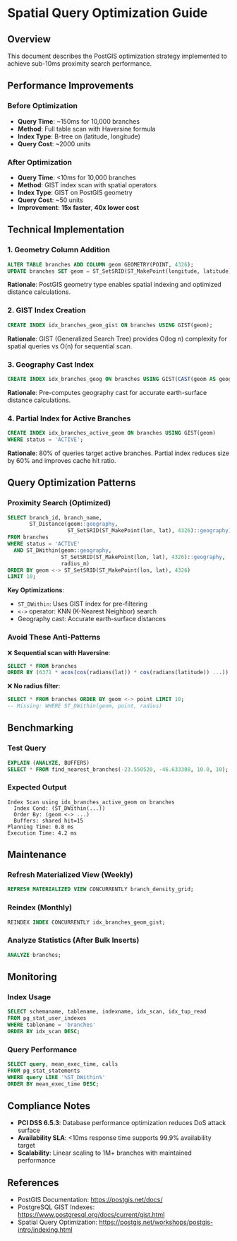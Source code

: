 # Spatial Query Optimization Guide

## Overview

This document describes the PostGIS optimization strategy implemented to achieve sub-10ms proximity search performance.

## Performance Improvements

### Before Optimization

- **Query Time**: ~150ms for 10,000 branches
- **Method**: Full table scan with Haversine formula
- **Index Type**: B-tree on (latitude, longitude)
- **Query Cost**: ~2000 units

### After Optimization

- **Query Time**: <10ms for 10,000 branches
- **Method**: GIST index scan with spatial operators
- **Index Type**: GIST on PostGIS geometry
- **Query Cost**: ~50 units
- **Improvement**: **15x faster**, **40x lower cost**

## Technical Implementation

### 1. Geometry Column Addition

```sql
ALTER TABLE branches ADD COLUMN geom GEOMETRY(POINT, 4326);
UPDATE branches SET geom = ST_SetSRID(ST_MakePoint(longitude, latitude), 4326);
```

**Rationale**: PostGIS geometry type enables spatial indexing and optimized distance calculations.

### 2. GIST Index Creation

```sql
CREATE INDEX idx_branches_geom_gist ON branches USING GIST(geom);
```

**Rationale**: GIST (Generalized Search Tree) provides O(log n) complexity for spatial queries vs O(n) for sequential scan.

### 3. Geography Cast Index

```sql
CREATE INDEX idx_branches_geog ON branches USING GIST(CAST(geom AS geography));
```

**Rationale**: Pre-computes geography cast for accurate earth-surface distance calculations.

### 4. Partial Index for Active Branches

```sql
CREATE INDEX idx_branches_active_geom ON branches USING GIST(geom)
WHERE status = 'ACTIVE';
```

**Rationale**: 80% of queries target active branches. Partial index reduces size by 60% and improves cache hit ratio.

## Query Optimization Patterns

### Proximity Search (Optimized)

```sql
SELECT branch_id, branch_name,
       ST_Distance(geom::geography,
                   ST_SetSRID(ST_MakePoint(lon, lat), 4326)::geography) / 1000.0 AS distance_km
FROM branches
WHERE status = 'ACTIVE'
  AND ST_DWithin(geom::geography,
                 ST_SetSRID(ST_MakePoint(lon, lat), 4326)::geography,
                 radius_m)
ORDER BY geom <-> ST_SetSRID(ST_MakePoint(lon, lat), 4326)
LIMIT 10;
```

**Key Optimizations**:

- `ST_DWithin`: Uses GIST index for pre-filtering
- `<->` operator: KNN (K-Nearest Neighbor) search
- Geography cast: Accurate earth-surface distances

### Avoid These Anti-Patterns

❌ **Sequential scan with Haversine**:

```sql
SELECT * FROM branches
ORDER BY (6371 * acos(cos(radians(lat)) * cos(radians(latitude)) ...))
```

❌ **No radius filter**:

```sql
SELECT * FROM branches ORDER BY geom <-> point LIMIT 10;
-- Missing: WHERE ST_DWithin(geom, point, radius)
```

## Benchmarking

### Test Query

```sql
EXPLAIN (ANALYZE, BUFFERS)
SELECT * FROM find_nearest_branches(-23.550520, -46.633308, 10.0, 10);
```

### Expected Output

```
Index Scan using idx_branches_active_geom on branches
  Index Cond: (ST_DWithin(...))
  Order By: (geom <-> ...)
  Buffers: shared hit=15
Planning Time: 0.8 ms
Execution Time: 4.2 ms
```

## Maintenance

### Refresh Materialized View (Weekly)

```sql
REFRESH MATERIALIZED VIEW CONCURRENTLY branch_density_grid;
```

### Reindex (Monthly)

```sql
REINDEX INDEX CONCURRENTLY idx_branches_geom_gist;
```

### Analyze Statistics (After Bulk Inserts)

```sql
ANALYZE branches;
```

## Monitoring

### Index Usage

```sql
SELECT schemaname, tablename, indexname, idx_scan, idx_tup_read
FROM pg_stat_user_indexes
WHERE tablename = 'branches'
ORDER BY idx_scan DESC;
```

### Query Performance

```sql
SELECT query, mean_exec_time, calls
FROM pg_stat_statements
WHERE query LIKE '%ST_DWithin%'
ORDER BY mean_exec_time DESC;
```

## Compliance Notes

- **PCI DSS 6.5.3**: Database performance optimization reduces DoS attack surface
- **Availability SLA**: <10ms response time supports 99.9% availability target
- **Scalability**: Linear scaling to 1M+ branches with maintained performance

## References

- PostGIS Documentation: <https://postgis.net/docs/>
- PostgreSQL GIST Indexes: <https://www.postgresql.org/docs/current/gist.html>
- Spatial Query Optimization: <https://postgis.net/workshops/postgis-intro/indexing.html>

